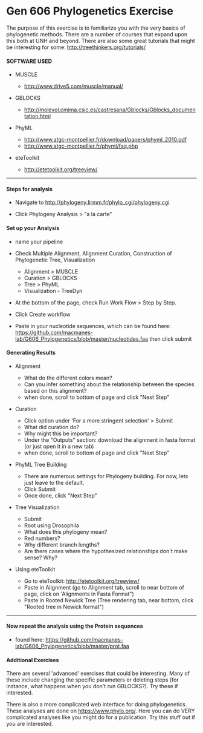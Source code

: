 # Gen 606 Phylogenetics Exercise


The purpose of this exercise is to familiarize you with the very basics of phylogenetic methods. There are a number of courses that expand upon this both at UNH and beyond. There are also some great tutorials that might be interesting for some: http://treethinkers.org/tutorials/

#### SOFTWARE USED

- MUSCLE
	
	- http://www.drive5.com/muscle/manual/ 
- GBLOCKS
	
	- http://molevol.cmima.csic.es/castresana/Gblocks/Gblocks_documentation.html
- PhyML	

	- http://www.atgc-montpellier.fr/download/papers/phyml_2010.pdf
	- http://www.atgc-montpellier.fr/phyml/faq.php

- eteToolkit

	- http://etetoolkit.org/treeview/
---

#### Steps for analysis

- Navigate to http://phylogeny.lirmm.fr/phylo_cgi/phylogeny.cgi

- Click Phylogeny Analysis > "a la carte"

#### Set up your Analysis

- name your pipeline

- Check Multiple Alignment, Alignment Curation, Construction of Phylogenetic Tree, Visualization
	- Alignment > MUSCLE
	- Curation > GBLOCKS
	- Tree > PhyML
	- Visualization - TreeDyn

- At the bottom of the page, check Run Work Flow > Step by Step. 

- Click Create workflow

- Paste in your nucleotide sequences, which can be found here: https://github.com/macmanes-lab/G606_Phylogenetics/blob/master/nucleotides.faa then click submit

#### Generating Results

- Alignment

	- What do the different colors mean?
	- Can you infer something about the relationship between the species based on this alignment?
	- when done, scroll to bottom of page and click "Next Step"
	

- Curation

	- Click option under 'For a more stringent selection' > Submit
	- What did curation do?
	- Why might this be important? 
	- Under the "Outputs" section: download the alignment in fasta format (or just open it in a new tab)
	- when done, scroll to bottom of page and click "Next Step"

- PhyML Tree Building
	- There are numerous settings for Phylogeny building. For now, lets just leave to the default. 
	- Click Submit
	- Once done, click "Next Step"

- Tree Visualization
	- Submit
	- Root using Drosophila
	- What does this phylogeny mean?
	- Red numbers?
	- Why different branch lengths?
	- Are there cases where the hypothesized relationships don't make sense? Why?
- Using eteToolkit
	- Go to eteToolkit: http://etetoolkit.org/treeview/
	- Paste in Alignment (go to Alignment tab, scroll to near bottom of page, click on 'Alignments in Fasta Format")
	- Paste in Rooted Newick Tree (Tree rendering tab, near bottom, click "Rooted tree in Newick format")


---

#### Now repeat the analysis using the Protein sequences
- found here: https://github.com/macmanes-lab/G606_Phylogenetics/blob/master/prot.faa


#### Additional Exercises

There are several 'advanced' exercises that could be interesting. Many of these include changing the specific parameters or deleting steps (for instance, what happens when you don't run GBLOCKS?). Try these if interested.
 
There is also a more complicated web interface for doing phylogenetics. These analyses are done on https://www.phylo.org/. Here you can do VERY complicated analyses like you might do for a publication. Try this stuff out if you are interested. 
